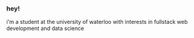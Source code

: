 ### hey!
i'm a student at the university of waterloo with interests in fullstack web development and data science

